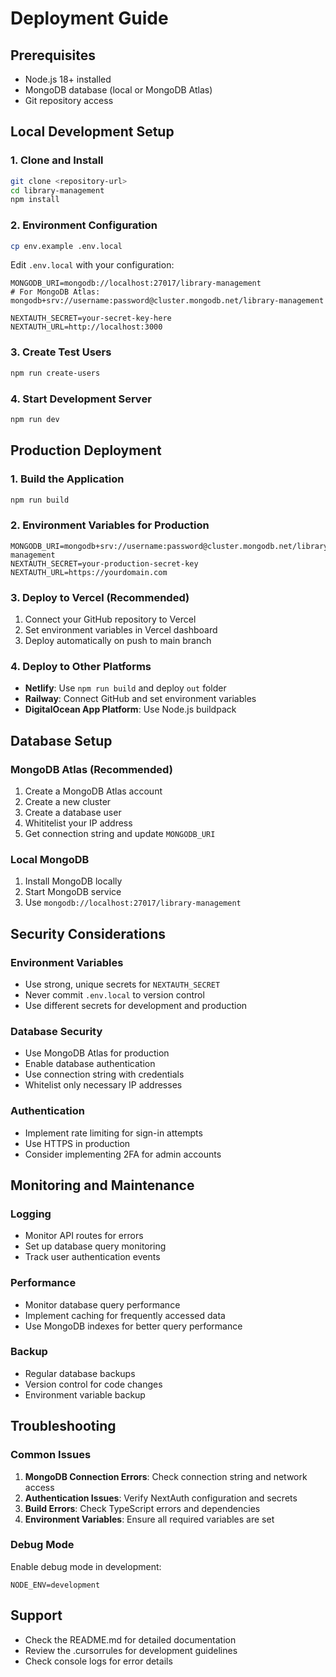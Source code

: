 # Deployment Guide

## Prerequisites
- Node.js 18+ installed
- MongoDB database (local or MongoDB Atlas)
- Git repository access

## Local Development Setup

### 1. Clone and Install
```bash
git clone <repository-url>
cd library-management
npm install
```

### 2. Environment Configuration
```bash
cp env.example .env.local
```

Edit `.env.local` with your configuration:
```env
MONGODB_URI=mongodb://localhost:27017/library-management
# For MongoDB Atlas: mongodb+srv://username:password@cluster.mongodb.net/library-management

NEXTAUTH_SECRET=your-secret-key-here
NEXTAUTH_URL=http://localhost:3000
```

### 3. Create Test Users
```bash
npm run create-users
```

### 4. Start Development Server
```bash
npm run dev
```

## Production Deployment

### 1. Build the Application
```bash
npm run build
```

### 2. Environment Variables for Production
```env
MONGODB_URI=mongodb+srv://username:password@cluster.mongodb.net/library-management
NEXTAUTH_SECRET=your-production-secret-key
NEXTAUTH_URL=https://yourdomain.com
```

### 3. Deploy to Vercel (Recommended)
1. Connect your GitHub repository to Vercel
2. Set environment variables in Vercel dashboard
3. Deploy automatically on push to main branch

### 4. Deploy to Other Platforms
- **Netlify**: Use `npm run build` and deploy `out` folder
- **Railway**: Connect GitHub and set environment variables
- **DigitalOcean App Platform**: Use Node.js buildpack

## Database Setup

### MongoDB Atlas (Recommended)
1. Create a MongoDB Atlas account
2. Create a new cluster
3. Create a database user
4. Whititelist your IP address
5. Get connection string and update `MONGODB_URI`

### Local MongoDB
1. Install MongoDB locally
2. Start MongoDB service
3. Use `mongodb://localhost:27017/library-management`

## Security Considerations

### Environment Variables
- Use strong, unique secrets for `NEXTAUTH_SECRET`
- Never commit `.env.local` to version control
- Use different secrets for development and production

### Database Security
- Use MongoDB Atlas for production
- Enable database authentication
- Use connection string with credentials
- Whitelist only necessary IP addresses

### Authentication
- Implement rate limiting for sign-in attempts
- Use HTTPS in production
- Consider implementing 2FA for admin accounts

## Monitoring and Maintenance

### Logging
- Monitor API routes for errors
- Set up database query monitoring
- Track user authentication events

### Performance
- Monitor database query performance
- Implement caching for frequently accessed data
- Use MongoDB indexes for better query performance

### Backup
- Regular database backups
- Version control for code changes
- Environment variable backup

## Troubleshooting

### Common Issues
1. **MongoDB Connection Errors**: Check connection string and network access
2. **Authentication Issues**: Verify NextAuth configuration and secrets
3. **Build Errors**: Check TypeScript errors and dependencies
4. **Environment Variables**: Ensure all required variables are set

### Debug Mode
Enable debug mode in development:
```env
NODE_ENV=development
```

## Support
- Check the README.md for detailed documentation
- Review the .cursorrules for development guidelines
- Check console logs for error details
